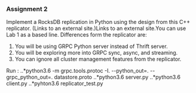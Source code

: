 ### Assignment 2
Implement a RocksDB replication in Python using the design from this C++ replicator.  (Links to an external site.)Links to an external site.You can use Lab 1 as a based line. Differences form the replicator are:

1. You will be using GRPC Python server instead of Thrift server.
2. You will be exploring more into GRPC sync, async, and streaming.
3. You can ignore all cluster management features from the replicator.

Run :
..*python3.6 -m grpc.tools.protoc -I. --python_out=. --grpc_python_out=. datastore.proto
..*python3.6 server.py
..*python3.6 client.py
..*pyhton3.6 replicator_test.py

